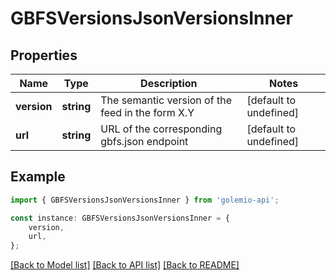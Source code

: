 # GBFSVersionsJsonVersionsInner


## Properties

Name | Type | Description | Notes
------------ | ------------- | ------------- | -------------
**version** | **string** | The semantic version of the feed in the form X.Y | [default to undefined]
**url** | **string** | URL of the corresponding gbfs.json endpoint | [default to undefined]

## Example

```typescript
import { GBFSVersionsJsonVersionsInner } from 'golemio-api';

const instance: GBFSVersionsJsonVersionsInner = {
    version,
    url,
};
```

[[Back to Model list]](../README.md#documentation-for-models) [[Back to API list]](../README.md#documentation-for-api-endpoints) [[Back to README]](../README.md)
